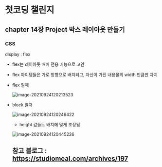 # 첫코딩 챌린지

## chapter 14장 Project 박스 레이아웃 만들기

### CSS

display : flex

- flex는 레이아웃 배치 전용 기능으로 고안

- flex 아이템들은 가로 방향으로 배치되고, 자신이 가진 내용물의 width 만큼만 차지

- flex 일때

  ![image-20210924120213523](이미지/image-20210924120213523.png)

- block 일때

  ![image-20210924120249422](이미지/image-20210924120249422.png)

  

  - height 값들도 배치에 맞게 조정됨

  ![image-20210924120445226](이미지/image-20210924120445226.png)

  

  ## 참고 블로그 : https://studiomeal.com/archives/197

  

  

  